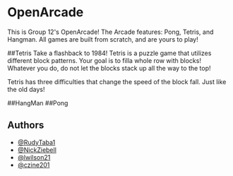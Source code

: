 
# OpenArcade

This is Group 12's OpenArcade! The Arcade features: Pong, Tetris, and Hangman.  All games are built from scratch, and are yours to play!

##Tetris
Take a flashback to 1984! Tetris is a puzzle game that utilizes different block patterns. Your goal is to filla whole row with blocks! Whatever you do, do not let the blocks stack up all the way to the top!

Tetris has three difficulties that change the speed of the block fall.  Just like the old days!

 
##HangMan
##Pong

## Authors

- [@RudyTaba1](https://www.github.com/RudyTaba1)
- [@NickZiebell](https://github.com/NickZiebell)
- [@lwilson21](https://github.com/lwilson21)
- [@czine201](https://github.com/czine201)


